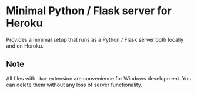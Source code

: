 # Minimal Python / Flask server for Heroku

Provides a minimal setup that runs as a Python / Flask server both locally and on Heroku.

## Note

All files with `.bat` extension are convenience for Windows development. You can delete them without any loss of server functionality.
